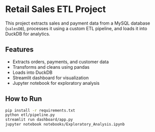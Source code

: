 # Retail Sales ETL Project

This project extracts sales and payment data from a MySQL database (`salesDB`), processes it using a custom ETL pipeline, and loads it into DuckDB for analytics.

## Features

- Extracts orders, payments, and customer data
- Transforms and cleans using pandas
- Loads into DuckDB
- Streamlit dashboard for visualization
- Jupyter notebook for exploratory analysis

## How to Run

```bash
pip install -r requirements.txt
python etl/pipeline.py
streamlit run dashboard/app.py
jupyter notebook notebooks/Exploratory_Analysis.ipynb
```

